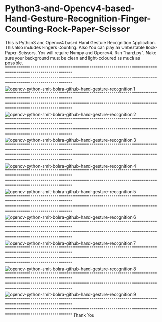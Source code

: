 # Python3-and-Opencv4-based-Hand-Gesture-Recognition-Finger-Counting-Rock-Paper-Scissor
This is Python3 and Opencv4 based Hand Gesture Recognition Application. This also includes Fingers Counting. Also You can play an Unbeatable Rock-Paper-Scissors.
You will require Numpy and Opencv4.
Run "hand.py".
Make sure your background must be clean and light-coloured as much as possible.
"""""""""""""""""""""""""""""""""""""""""""""""""""""""""""""""""""""""""""""""""""""""""""""""""""""""""""""""
"""""""""""""""""""""""""""""""""""""""""""""""""""""""""""""""""""""""""""""""""""""""""""""""""""""""""""""""
![opencv-python-amit-bohra-github-hand-gesture-recognition 1](https://github.com/amit-bohra/Python3-and-Opencv4-based-Hand-Gesture-Recognition-Finger-Counting-Rock-Paper-Scissor/blob/master/Screenshots/screen%201.png)
"""""""""""""""""""""""""""""""""""""""""""""""""""""""""""""""""""""""""""""""""""""""""""""""""""""""""""""""
"""""""""""""""""""""""""""""""""""""""""""""""""""""""""""""""""""""""""""""""""""""""""""""""""""""""""""""""
![opencv-python-amit-bohra-github-hand-gesture-recognition 2](https://github.com/amit-bohra/Python3-and-Opencv4-based-Hand-Gesture-Recognition-Finger-Counting-Rock-Paper-Scissor/blob/master/Screenshots/screen%202.png)
"""""""""""""""""""""""""""""""""""""""""""""""""""""""""""""""""""""""""""""""""""""""""""""""""""""""""""""""
"""""""""""""""""""""""""""""""""""""""""""""""""""""""""""""""""""""""""""""""""""""""""""""""""""""""""""""""
![opencv-python-amit-bohra-github-hand-gesture-recognition 3](https://github.com/amit-bohra/Python3-and-Opencv4-based-Hand-Gesture-Recognition-Finger-Counting-Rock-Paper-Scissor/blob/master/Screenshots/screen%203.png)
"""""""""""""""""""""""""""""""""""""""""""""""""""""""""""""""""""""""""""""""""""""""""""""""""""""""""""""""
"""""""""""""""""""""""""""""""""""""""""""""""""""""""""""""""""""""""""""""""""""""""""""""""""""""""""""""""
![opencv-python-amit-bohra-github-hand-gesture-recognition 4](https://github.com/amit-bohra/Python3-and-Opencv4-based-Hand-Gesture-Recognition-Finger-Counting-Rock-Paper-Scissor/blob/master/Screenshots/screen%204.png)
"""""""""""""""""""""""""""""""""""""""""""""""""""""""""""""""""""""""""""""""""""""""""""""""""""""""""""""""
"""""""""""""""""""""""""""""""""""""""""""""""""""""""""""""""""""""""""""""""""""""""""""""""""""""""""""""""
![opencv-python-amit-bohra-github-hand-gesture-recognition 5](https://github.com/amit-bohra/Python3-and-Opencv4-based-Hand-Gesture-Recognition-Finger-Counting-Rock-Paper-Scissor/blob/master/Screenshots/swin%205.png)
"""""""""""""""""""""""""""""""""""""""""""""""""""""""""""""""""""""""""""""""""""""""""""""""""""""""""""""""
"""""""""""""""""""""""""""""""""""""""""""""""""""""""""""""""""""""""""""""""""""""""""""""""""""""""""""""""
![opencv-python-amit-bohra-github-hand-gesture-recognition 6](https://github.com/amit-bohra/Python3-and-Opencv4-based-Hand-Gesture-Recognition-Finger-Counting-Rock-Paper-Scissor/blob/master/Screenshots/swin%206.png)
"""""""""""""""""""""""""""""""""""""""""""""""""""""""""""""""""""""""""""""""""""""""""""""""""""""""""""""""
"""""""""""""""""""""""""""""""""""""""""""""""""""""""""""""""""""""""""""""""""""""""""""""""""""""""""""""""
![opencv-python-amit-bohra-github-hand-gesture-recognition 7](https://github.com/amit-bohra/Python3-and-Opencv4-based-Hand-Gesture-Recognition-Finger-Counting-Rock-Paper-Scissor/blob/master/Screenshots/swin%207.png)
"""""""""""""""""""""""""""""""""""""""""""""""""""""""""""""""""""""""""""""""""""""""""""""""""""""""""""""""
"""""""""""""""""""""""""""""""""""""""""""""""""""""""""""""""""""""""""""""""""""""""""""""""""""""""""""""""
![opencv-python-amit-bohra-github-hand-gesture-recognition 8](https://github.com/amit-bohra/Python3-and-Opencv4-based-Hand-Gesture-Recognition-Finger-Counting-Rock-Paper-Scissor/blob/master/Screenshots/swin%208.png)
"""""""""""""""""""""""""""""""""""""""""""""""""""""""""""""""""""""""""""""""""""""""""""""""""""""""""""""""
"""""""""""""""""""""""""""""""""""""""""""""""""""""""""""""""""""""""""""""""""""""""""""""""""""""""""""""""
![opencv-python-amit-bohra-github-hand-gesture-recognition 9](https://github.com/amit-bohra/Python3-and-Opencv4-based-Hand-Gesture-Recognition-Finger-Counting-Rock-Paper-Scissor/blob/master/Screenshots/swin%209.png)
"""""""""""""""""""""""""""""""""""""""""""""""""""""""""""""""""""""""""""""""""""""""""""""""""""""""""""""""
"""""""""""""""""""""""""""""""""""""""""""""""""""""""""""""""""""""""""""""""""""""""""""""""""""""""""""""""
Thank You


